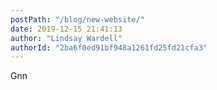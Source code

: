 ```yaml
---
postPath: "/blog/new-website/"
date: 2019-12-15 21:41:13
author: "Lindsay Wardell"
authorId: "2ba6f0ed91bf948a1261fd25fd21cfa3"
---
```

Gnn